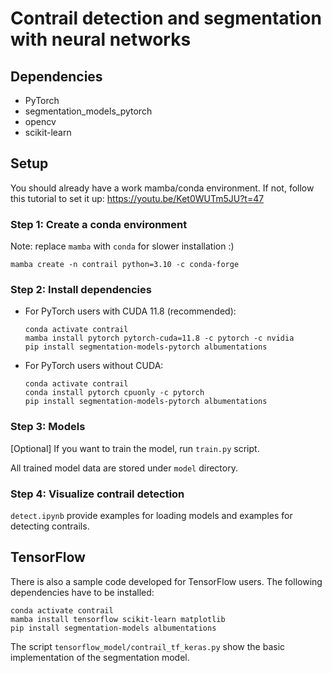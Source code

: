 # Contrail detection and segmentation with neural networks


## Dependencies

* PyTorch
* segmentation_models_pytorch
* opencv
* scikit-learn


## Setup

You should already have a work mamba/conda environment. If not, follow this tutorial to set it up: https://youtu.be/Ket0WUTm5JU?t=47


### Step 1: Create a conda environment 

Note: replace `mamba` with `conda` for slower installation :)


```
mamba create -n contrail python=3.10 -c conda-forge
```

### Step 2: Install dependencies


* For PyTorch users with CUDA 11.8 (recommended):

    ```
    conda activate contrail
    mamba install pytorch pytorch-cuda=11.8 -c pytorch -c nvidia
    pip install segmentation-models-pytorch albumentations
    ```

* For PyTorch users without CUDA:

    ```
    conda activate contrail
    conda install pytorch cpuonly -c pytorch
    pip install segmentation-models-pytorch albumentations
    ```


### Step 3: Models

[Optional] If you want to train the model, run `train.py` script.

All trained model data are stored under `model` directory.


### Step 4: Visualize contrail detection

`detect.ipynb` provide examples for loading models and examples for detecting contrails.


## TensorFlow

There is also a sample code developed for TensorFlow users. The following dependencies have to be installed:


```
conda activate contrail
mamba install tensorflow scikit-learn matplotlib
pip install segmentation-models albumentations
```

The script `tensorflow_model/contrail_tf_keras.py` show the basic implementation of the segmentation model.
